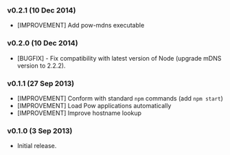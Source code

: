 ### v0.2.1 (10 Dec 2014)

* [IMPROVEMENT] Add pow-mdns executable

### v0.2.0 (10 Dec 2014)

* [BUGFIX] - Fix compatibility with latest version of Node (upgrade mDNS version to 2.2.2).

### v0.1.1 (27 Sep 2013)

* [IMPROVEMENT] Conform with standard `npm` commands (add `npm start`)
* [IMPROVEMENT] Load Pow applications automatically
* [IMPROVEMENT] Improve hostname lookup

### v0.1.0 (3 Sep 2013)

* Initial release.
